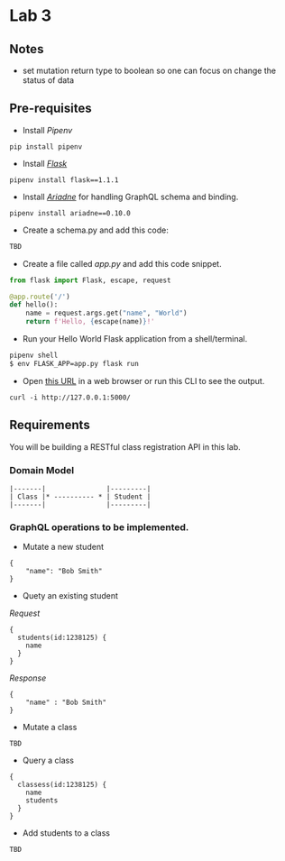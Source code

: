 # Lab 3

## Notes

* set mutation return type to boolean so one can focus on change the status of data

## Pre-requisites

* Install _Pipenv_

```
pip install pipenv
```

* Install _[Flask](https://palletsprojects.com/p/flask/)_

```
pipenv install flask==1.1.1
```
* Install _[Ariadne](https://ariadnegraphql.org/docs/flask-integration.html)_ for handling GraphQL schema and binding.

```
pipenv install ariadne==0.10.0
```

* Create a schema.py and add this code:

```python
TBD
```

* Create a file called _app.py_ and add this code snippet.

```python
from flask import Flask, escape, request

@app.route('/')
def hello():
    name = request.args.get("name", "World")
    return f'Hello, {escape(name)}!'
```

* Run your Hello World Flask application from a shell/terminal.

```sh
pipenv shell
$ env FLASK_APP=app.py flask run
```

* Open [this URL](http://127.0.0.1:5000/) in a web browser or run this CLI to see the output.

```
curl -i http://127.0.0.1:5000/
```

## Requirements

You will be building a RESTful class registration API in this lab.

### Domain Model

```
|-------|               |---------|
| Class |* ---------- * | Student |
|-------|               |---------|
```

### GraphQL operations to be implemented.

* Mutate a new student

```
{
    "name": "Bob Smith"
}
```

* Quety an existing student

_Request_

```
{
  students(id:1238125) {
    name
  }
}
```

_Response_

```
{
    "name" : "Bob Smith"
}
```

* Mutate a class

```
TBD
```

* Query a class

```
{
  classess(id:1238125) {
    name
    students
  }
}
```

* Add students to a class

```
TBD
```



